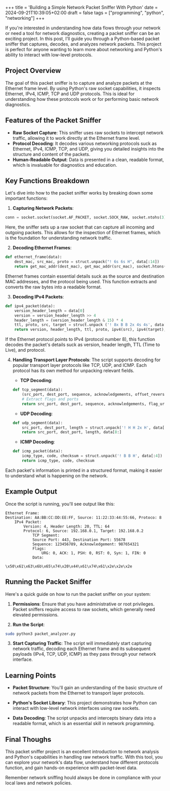 +++
title = 'Building a Simple Network Packet Sniffer With Python'
date = 2024-09-21T10:39:05+02:00
draft = false
tags = ["programming", "python", "networking"]
+++

If you're interested in understanding how data flows through your network or need a tool for network diagnostics, creating a packet sniffer can be an exciting project.
In this post, I'll guide you through a Python-based packet sniffer that captures, decodes, and analyzes network packets.
This project is perfect for anyone wanting to learn more about networking and Python's ability to interact with low-level protocols.

## Project Overview

The goal of this packet sniffer is to capture and analyze packets at the Ethernet frame level.
By using Python's raw socket capabilities, it inspects Ethernet, IPv4, ICMP, TCP and UDP protocols.
This is ideal for understanding how these protocols work or for performing basic network diagnostics.

## Features of the Packet Sniffer

-   **Raw Socket Capture**: This sniffer uses raw sockets to intercept network traffic, allowing it to work directly at the Ethernet frame level.
-   **Protocol Decoding**: It decodes various networking protocols suck as Ethernet, IPv4, ICMP, TCP, and UDP, giving you detailed insights into the structure and content of the packets.
-   **Human-Readable Output**: Data is presented in a clean, readable format, which is invaluable for diagnostics and education.

## Key Functions Breakdown

Let's dive into how to the packet sniffer works by breaking down some important functions:

1. **Capturing Network Packets**:

```python
conn = socket.socket(socket.AF_PACKET, socket.SOCK_RAW, socket.ntohs(3))
```

Here, the sniffer sets up a raw socket that can capture all incoming and outgoing packets. This allows for the inspection of Ethernet frames, which is the foundation for understanding network traffic.

2. **Decoding Ethernet Frames**:

```python
def ethernet_frame(data):
    dest_mac, src_mac, proto = struct.unpack("! 6s 6s H", data[:14])
    return get_mac_addr(dest_mac), get_mac_addr(src_mac), socket.htons(proto), data[14:]
```

Ethernet frames contain essential details suck as the source and destination MAC addresses, and the protocol being used. This function extracts and converts the raw bytes into a readable format.

3. **Decoding IPv4 Packets**:

```python
def ipv4_packet(data):
    version_header_length = data[0]
    version = version_header_length >> 4
    header_length = (version_header_length & 15) * 4
    ttl, proto, src, target = struct.unpack ('! 8x B B 2x 4s 4s', data[:20])
    return version, header_length, ttl, proto, ipv4(src), ipv4(target), data[header_length:]
```

If the Ethernet protocol points to IPv4 (protocol number 8), this function decodes the packet's details suck as version, header length, TTL (Time to Live), and protocol.

4. **Handling Transport Layer Protocols**: The script supports decoding for popular transport layer protocols like TCP, UDP, and ICMP. Each protocol has its own method for unpacking relevant fields.

    - **TCP Decoding**:

    ```python
    def tcp_segment(data):
        (src_port, dest_port, sequence, acknowledgements, offset_reverse_flags) = struct.unpack('! H H L L H', data[:14])
        # Extract flags and ports
        return src_port, dest_port, sequence, acknowledgements, flag_urg, flag_ack, flag_psh, flag_rst, flag_syn, flag_fin, data[offset:]
    ```

    - **UDP Decoding**:

    ```python
    def udp_segment(data):
        src_port, dest_port, length = struct.unpack('! H H 2x H', data[:8])
        return src_port, dest_port, length, data[8:]
    ```

    - **ICMP Decoding**:

    ```python
    def icmp_packet(data):
        icmp_type, code, checksum = struct.unpack('! B B H', data[:4])
        return icmp_type, code, checksum
    ```

Each packet's information is printed in a structured format, making it easier to understand what is happening on the network.

## Example Output

Once the script is running, you'll see output like this:

```
Ethernet Frame:
Destination: AA:BB:CC:DD:EE:FF, Source: 11:22:33:44:55:66, Protoco: 8
    IPv4 Packet:
        Version: 4, Header Length: 20, TTL: 64
        Protocol: 6, Source: 192.168.0.1, Target: 192.168.0.2
            TCP Segment:
            Source Port: 443, Destination Port: 55678
            Sequence: 123456789, Acknowledgement: 987654321
            Flags:
                URG: 0, ACK: 1, PSH: 0, RST: 0, Syn: 1, FIN: 0
            Data:
                \x50\x61\x63\x6b\x65\x74\x20\x44\x61\x74\x61\x2e\x2e\x2e
```

## Running the Packet Sniffer

Here's a quick guide on how to run the packet sniffer on your system:

1. **Permissions**: Ensure that you have administrative or root privileges. Packet sniffers require access to raw sockets, which generally need elevated permissions.

2. **Run the Script**:

```bash
sudo python3 packet_analyzer.py
```

3. **Start Capturing Traffic**: The script will immediately start capturing network traffic, decoding each Ethernet frame and its subsequent payloads (IPv4, TCP, UDP, ICMP) as they pass through your network interface.

## Learning Points

-   **Packet Structure**: You'll gain an understanding of the basic structure of network packets from the Ethernet to transport layer protocols.

-   **Python's Socket Library**: This project demonstrates how Python can interact with low-level network interfaces using raw sockets.

-   **Data Decoding**: The script unpacks and intercepts binary data into a readable format, which is an essential skill in network programming.

## Final Thoughs

This packet sniffer project is an excellent introduction to network analysis and Python's capabilities in handling raw network traffic. With this tool, you can explore your network's data flow, understand how different protocols function, and gain hands-on experience with packet-level data.

Remember network sniffing hould always be done in compliance with your local laws and network policies.
